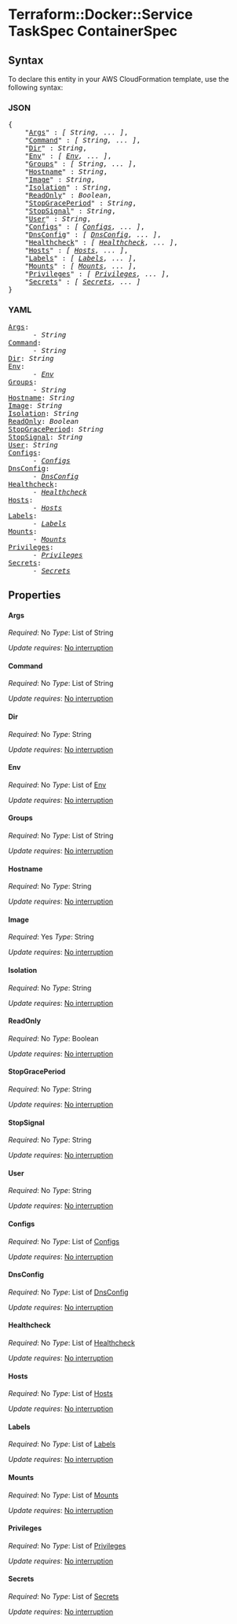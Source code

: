 # Terraform::Docker::Service TaskSpec ContainerSpec

## Syntax

To declare this entity in your AWS CloudFormation template, use the following syntax:

### JSON

<pre>
{
    "<a href="#args" title="Args">Args</a>" : <i>[ String, ... ]</i>,
    "<a href="#command" title="Command">Command</a>" : <i>[ String, ... ]</i>,
    "<a href="#dir" title="Dir">Dir</a>" : <i>String</i>,
    "<a href="#env" title="Env">Env</a>" : <i>[ <a href="taskspec-containerspec-env.md">Env</a>, ... ]</i>,
    "<a href="#groups" title="Groups">Groups</a>" : <i>[ String, ... ]</i>,
    "<a href="#hostname" title="Hostname">Hostname</a>" : <i>String</i>,
    "<a href="#image" title="Image">Image</a>" : <i>String</i>,
    "<a href="#isolation" title="Isolation">Isolation</a>" : <i>String</i>,
    "<a href="#readonly" title="ReadOnly">ReadOnly</a>" : <i>Boolean</i>,
    "<a href="#stopgraceperiod" title="StopGracePeriod">StopGracePeriod</a>" : <i>String</i>,
    "<a href="#stopsignal" title="StopSignal">StopSignal</a>" : <i>String</i>,
    "<a href="#user" title="User">User</a>" : <i>String</i>,
    "<a href="#configs" title="Configs">Configs</a>" : <i>[ <a href="taskspec-containerspec-configs.md">Configs</a>, ... ]</i>,
    "<a href="#dnsconfig" title="DnsConfig">DnsConfig</a>" : <i>[ <a href="taskspec-containerspec-dnsconfig.md">DnsConfig</a>, ... ]</i>,
    "<a href="#healthcheck" title="Healthcheck">Healthcheck</a>" : <i>[ <a href="taskspec-containerspec-healthcheck.md">Healthcheck</a>, ... ]</i>,
    "<a href="#hosts" title="Hosts">Hosts</a>" : <i>[ <a href="taskspec-containerspec-hosts.md">Hosts</a>, ... ]</i>,
    "<a href="#labels" title="Labels">Labels</a>" : <i>[ <a href="taskspec-containerspec-labels.md">Labels</a>, ... ]</i>,
    "<a href="#mounts" title="Mounts">Mounts</a>" : <i>[ <a href="taskspec-containerspec-mounts.md">Mounts</a>, ... ]</i>,
    "<a href="#privileges" title="Privileges">Privileges</a>" : <i>[ <a href="taskspec-containerspec-privileges.md">Privileges</a>, ... ]</i>,
    "<a href="#secrets" title="Secrets">Secrets</a>" : <i>[ <a href="taskspec-containerspec-secrets.md">Secrets</a>, ... ]</i>
}
</pre>

### YAML

<pre>
<a href="#args" title="Args">Args</a>: <i>
      - String</i>
<a href="#command" title="Command">Command</a>: <i>
      - String</i>
<a href="#dir" title="Dir">Dir</a>: <i>String</i>
<a href="#env" title="Env">Env</a>: <i>
      - <a href="taskspec-containerspec-env.md">Env</a></i>
<a href="#groups" title="Groups">Groups</a>: <i>
      - String</i>
<a href="#hostname" title="Hostname">Hostname</a>: <i>String</i>
<a href="#image" title="Image">Image</a>: <i>String</i>
<a href="#isolation" title="Isolation">Isolation</a>: <i>String</i>
<a href="#readonly" title="ReadOnly">ReadOnly</a>: <i>Boolean</i>
<a href="#stopgraceperiod" title="StopGracePeriod">StopGracePeriod</a>: <i>String</i>
<a href="#stopsignal" title="StopSignal">StopSignal</a>: <i>String</i>
<a href="#user" title="User">User</a>: <i>String</i>
<a href="#configs" title="Configs">Configs</a>: <i>
      - <a href="taskspec-containerspec-configs.md">Configs</a></i>
<a href="#dnsconfig" title="DnsConfig">DnsConfig</a>: <i>
      - <a href="taskspec-containerspec-dnsconfig.md">DnsConfig</a></i>
<a href="#healthcheck" title="Healthcheck">Healthcheck</a>: <i>
      - <a href="taskspec-containerspec-healthcheck.md">Healthcheck</a></i>
<a href="#hosts" title="Hosts">Hosts</a>: <i>
      - <a href="taskspec-containerspec-hosts.md">Hosts</a></i>
<a href="#labels" title="Labels">Labels</a>: <i>
      - <a href="taskspec-containerspec-labels.md">Labels</a></i>
<a href="#mounts" title="Mounts">Mounts</a>: <i>
      - <a href="taskspec-containerspec-mounts.md">Mounts</a></i>
<a href="#privileges" title="Privileges">Privileges</a>: <i>
      - <a href="taskspec-containerspec-privileges.md">Privileges</a></i>
<a href="#secrets" title="Secrets">Secrets</a>: <i>
      - <a href="taskspec-containerspec-secrets.md">Secrets</a></i>
</pre>

## Properties

#### Args

_Required_: No
_Type_: List of String

_Update requires_: [No interruption](https://docs.aws.amazon.com/AWSCloudFormation/latest/UserGuide/using-cfn-updating-stacks-update-behaviors.html#update-no-interrupt)

#### Command

_Required_: No
_Type_: List of String

_Update requires_: [No interruption](https://docs.aws.amazon.com/AWSCloudFormation/latest/UserGuide/using-cfn-updating-stacks-update-behaviors.html#update-no-interrupt)

#### Dir

_Required_: No
_Type_: String

_Update requires_: [No interruption](https://docs.aws.amazon.com/AWSCloudFormation/latest/UserGuide/using-cfn-updating-stacks-update-behaviors.html#update-no-interrupt)

#### Env

_Required_: No
_Type_: List of <a href="taskspec-containerspec-env.md">Env</a>

_Update requires_: [No interruption](https://docs.aws.amazon.com/AWSCloudFormation/latest/UserGuide/using-cfn-updating-stacks-update-behaviors.html#update-no-interrupt)

#### Groups

_Required_: No
_Type_: List of String

_Update requires_: [No interruption](https://docs.aws.amazon.com/AWSCloudFormation/latest/UserGuide/using-cfn-updating-stacks-update-behaviors.html#update-no-interrupt)

#### Hostname

_Required_: No
_Type_: String

_Update requires_: [No interruption](https://docs.aws.amazon.com/AWSCloudFormation/latest/UserGuide/using-cfn-updating-stacks-update-behaviors.html#update-no-interrupt)

#### Image

_Required_: Yes
_Type_: String

_Update requires_: [No interruption](https://docs.aws.amazon.com/AWSCloudFormation/latest/UserGuide/using-cfn-updating-stacks-update-behaviors.html#update-no-interrupt)

#### Isolation

_Required_: No
_Type_: String

_Update requires_: [No interruption](https://docs.aws.amazon.com/AWSCloudFormation/latest/UserGuide/using-cfn-updating-stacks-update-behaviors.html#update-no-interrupt)

#### ReadOnly

_Required_: No
_Type_: Boolean

_Update requires_: [No interruption](https://docs.aws.amazon.com/AWSCloudFormation/latest/UserGuide/using-cfn-updating-stacks-update-behaviors.html#update-no-interrupt)

#### StopGracePeriod

_Required_: No
_Type_: String

_Update requires_: [No interruption](https://docs.aws.amazon.com/AWSCloudFormation/latest/UserGuide/using-cfn-updating-stacks-update-behaviors.html#update-no-interrupt)

#### StopSignal

_Required_: No
_Type_: String

_Update requires_: [No interruption](https://docs.aws.amazon.com/AWSCloudFormation/latest/UserGuide/using-cfn-updating-stacks-update-behaviors.html#update-no-interrupt)

#### User

_Required_: No
_Type_: String

_Update requires_: [No interruption](https://docs.aws.amazon.com/AWSCloudFormation/latest/UserGuide/using-cfn-updating-stacks-update-behaviors.html#update-no-interrupt)

#### Configs

_Required_: No
_Type_: List of <a href="taskspec-containerspec-configs.md">Configs</a>

_Update requires_: [No interruption](https://docs.aws.amazon.com/AWSCloudFormation/latest/UserGuide/using-cfn-updating-stacks-update-behaviors.html#update-no-interrupt)

#### DnsConfig

_Required_: No
_Type_: List of <a href="taskspec-containerspec-dnsconfig.md">DnsConfig</a>

_Update requires_: [No interruption](https://docs.aws.amazon.com/AWSCloudFormation/latest/UserGuide/using-cfn-updating-stacks-update-behaviors.html#update-no-interrupt)

#### Healthcheck

_Required_: No
_Type_: List of <a href="taskspec-containerspec-healthcheck.md">Healthcheck</a>

_Update requires_: [No interruption](https://docs.aws.amazon.com/AWSCloudFormation/latest/UserGuide/using-cfn-updating-stacks-update-behaviors.html#update-no-interrupt)

#### Hosts

_Required_: No
_Type_: List of <a href="taskspec-containerspec-hosts.md">Hosts</a>

_Update requires_: [No interruption](https://docs.aws.amazon.com/AWSCloudFormation/latest/UserGuide/using-cfn-updating-stacks-update-behaviors.html#update-no-interrupt)

#### Labels

_Required_: No
_Type_: List of <a href="taskspec-containerspec-labels.md">Labels</a>

_Update requires_: [No interruption](https://docs.aws.amazon.com/AWSCloudFormation/latest/UserGuide/using-cfn-updating-stacks-update-behaviors.html#update-no-interrupt)

#### Mounts

_Required_: No
_Type_: List of <a href="taskspec-containerspec-mounts.md">Mounts</a>

_Update requires_: [No interruption](https://docs.aws.amazon.com/AWSCloudFormation/latest/UserGuide/using-cfn-updating-stacks-update-behaviors.html#update-no-interrupt)

#### Privileges

_Required_: No
_Type_: List of <a href="taskspec-containerspec-privileges.md">Privileges</a>

_Update requires_: [No interruption](https://docs.aws.amazon.com/AWSCloudFormation/latest/UserGuide/using-cfn-updating-stacks-update-behaviors.html#update-no-interrupt)

#### Secrets

_Required_: No
_Type_: List of <a href="taskspec-containerspec-secrets.md">Secrets</a>

_Update requires_: [No interruption](https://docs.aws.amazon.com/AWSCloudFormation/latest/UserGuide/using-cfn-updating-stacks-update-behaviors.html#update-no-interrupt)


